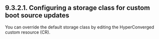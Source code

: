 ## 9.3.2.1. Configuring a storage class for custom boot source updates

You can override the default storage class by editing the HyperConverged custom resource (CR).

<!-- image -->

